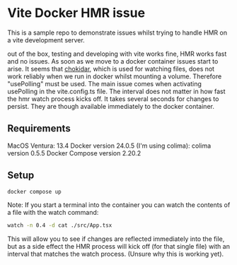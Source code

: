 # Vite Docker HMR issue

This is a sample repo to demonstrate issues whilst trying to handle HMR on a vite development server.

out of the box, testing and developing with vite works fine, HMR works fast and no issues. As soon as we move to a docker container issues start to arise. It seems that [chokidar](https://github.com/paulmillr/chokidar), which is used for watching files, does not work reliably when we run in docker whilst mounting a volume. Therefore "usePolling" must be used. The main issue comes when activating usePolling in the vite.config.ts file. The interval does not matter in how fast the hmr watch process kicks off. It takes several seconds for changes to persist. They are though available immediately to the docker container.

## Requirements

MacOS Ventura: 13.4
Docker version 24.0.5
(I'm using colima): colima version 0.5.5
Docker Compose version 2.20.2

## Setup

```sh
docker compose up
```
Note: If you start a terminal into the container you can watch the contents of a file with the watch command:
```sh
watch -n 0.4 -d cat ./src/App.tsx
```
This will allow you to see if changes are reflected immediately into the file, but as a side effect the HMR process will kick off (for that single file) with an interval that matches the watch process. (Unsure why this is working yet).